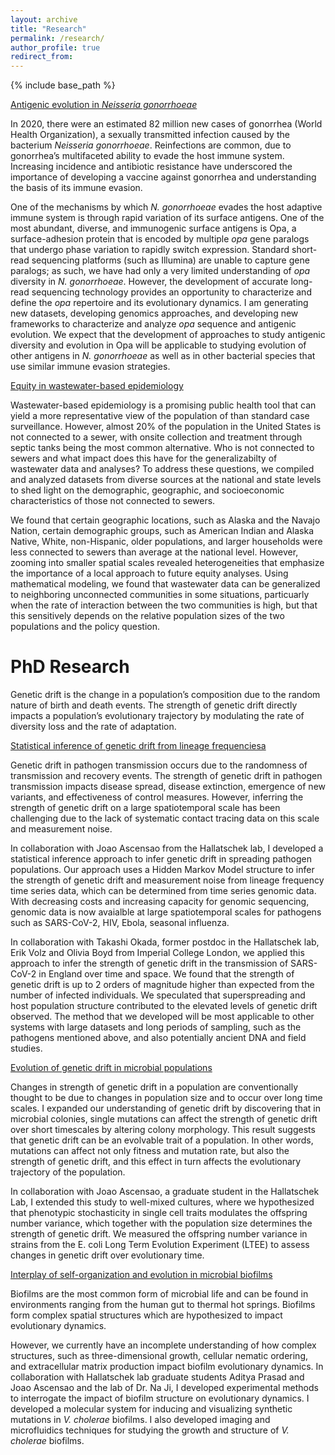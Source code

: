 ```yaml
---
layout: archive
title: "Research"
permalink: /research/
author_profile: true
redirect_from:
---
```


{% include base_path %}

<ins>Antigenic evolution in *Neisseria gonorrhoeae*</ins>

In 2020, there were an estimated 82 million new cases of gonorrhea (World Health Organization), a sexually transmitted infection caused by the bacterium *Neisseria gonorrhoeae*. Reinfections are common, due to gonorrhea’s multifaceted ability to evade the host immune system. Increasing incidence and antibiotic resistance have underscored the importance of developing a vaccine against gonorrhea and understanding the basis of its immune evasion.

One of the mechanisms by which *N. gonorrhoeae* evades the host adaptive immune system is through rapid variation of its surface antigens. One of the most abundant, diverse, and immunogenic surface antigens is Opa, a surface-adhesion protein that is encoded by multiple *opa* gene paralogs that undergo phase variation to rapidly switch expression. Standard short-read sequencing platforms (such as Illumina) are unable to capture gene paralogs; as such, we have had only a very limited understanding of *opa* diversity in *N. gonorrhoeae*. However, the development of accurate long-read sequencing technology provides an opportunity to characterize and define the *opa* repertoire and its evolutionary dynamics. I am generating new datasets, developing genomics approaches, and developing new frameworks to characterize and analyze *opa* sequence and antigenic evolution. We expect that the development of approaches to study antigenic diversity and evolution in Opa will be applicable to studying evolution of other antigens in *N. gonorrhoeae* as well as in other bacterial species that use similar immune evasion strategies.


<ins>Equity in wastewater-based epidemiology</ins>

Wastewater-based epidemiology is a promising public health tool that can yield a more representative view of the population of than standard case surveillance. However, almost 20% of the population in the United States is not connected to a sewer, with onsite collection and treatment through septic tanks being the most common alternative. Who is not connected to sewers and what impact does this have for the generalizabilty of wastewater data and analyses? To address these questions, we compiled and analyzed datasets from diverse sources at the national and state levels to shed light on the demographic, geographic, and socioeconomic characteristics of those not connected to sewers. 

We found that certain geographic locations, such as Alaska and the Navajo Nation, certain demographic groups, such as American Indian and Alaska Native, White, non-Hispanic, older populations, and larger households were less connected to sewers than average at the national level. However, zooming into smaller spatial scales revealed heterogeneities that emphasize the importance of a local approach to future equity analyses. Using mathematical modeling, we found that wastewater data can be generalized to neighboring unconnected communities in some situations, particuarly when the rate of interaction between the two communities is high, but that this sensitively depends on the relative population sizes of the two populations and the policy question. 

# PhD Research


Genetic drift is the change in a population’s composition due to the random nature of birth and death events. The strength of genetic drift directly impacts a population’s evolutionary trajectory by modulating the rate of diversity loss and the rate of adaptation.

<ins>Statistical inference of genetic drift from lineage frequenciesa</ins>  

Genetic drift in pathogen transmission occurs due to the randomness of transmission and recovery events. The strength of genetic drift in pathogen transmission impacts disease spread, disease extinction, emergence of new variants, and effectiveness of control measures. However, inferring the strength of genetic drift on a large spatiotemporal scale has been challenging due to the lack of systematic contact tracing data on this scale and measurement noise. 

In collaboration with Joao Ascensao from the Hallatschek lab, I developed a statistical inference approach to infer genetic drift in spreading pathogen populations. Our approach uses a Hidden Markov Model structure to infer the strength of genetic drift and measurement noise from lineage frequency time series data, which can be determined from time series genomic data. With decreasing costs and increasing capacity for genomic sequencing, genomic data is now avaialble at large spatiotemporal scales for pathogens such as SARS-CoV-2, HIV, Ebola, seasonal influenza. 

In collaboration with Takashi Okada, former postdoc in the Hallatschek lab, Erik Volz and Olivia Boyd from Imperial College London, we applied this approach to infer the strength of genetic drift in the transmission of SARS-CoV-2 in England over time and space. We found that the strength of genetic drift is up to 2 orders of magnitude higher than expected from the number of infected individuals. We speculated that superspreading and host population structure contributed to the elevated levels of genetic drift observed. The method that we developed will be most applicable to other systems with large datasets and long periods of sampling, such as the pathogens mentioned above, and also potentially ancient DNA and field studies. 

<ins>Evolution of genetic drift in microbial populations</ins>

Changes in strength of genetic drift in a population are conventionally thought to be due to changes in population size and to occur over long time scales. I expanded our understanding of genetic drift by discovering that in microbial colonies, single mutations can affect the strength of genetic drift over short timescales by altering colony morphology. This result suggests that genetic drift can be an evolvable trait of a population. In other words, mutations can affect not only fitness and mutation rate, but also the strength of genetic drift, and this effect in turn affects the evolutionary trajectory of the population.

In collaboration with Joao Ascensao, a graduate student in the Hallatschek Lab, I extended this study to well-mixed cultures, where we hypothesized that phenotypic stochasticity in single cell traits modulates the offspring number variance, which together with the population size determines the strength of genetic drift. We measured the offspring number variance in strains from the E. coli Long Term Evolution Experiment (LTEE) to assess changes in genetic drift over evolutionary time.

<ins>Interplay of self-organization and evolution in microbial biofilms</ins>

Biofilms are the most common form of microbial life and can be found in environments ranging from the human gut to thermal hot springs. Biofilms form complex spatial structures which are hypothesized to impact evolutionary dynamics.

However, we currently have an incomplete understanding of how complex structures, such as three-dimensional growth, cellular nematic ordering, and extracellular matrix production impact biofilm evolutionary dynamics. In collaboration with Hallatschek lab graduate students Aditya Prasad and Joao Ascensao and the lab of Dr. Na Ji, I developed experimental methods to interrogate the impact of biofilm structure on evolutionary dynamics. I developed a molecular system for inducing and visualizing synthetic mutations in *V. cholerae* biofilms. I also developed imaging and microfluidics techniques for studying the growth and structure of *V. cholerae* biofilms.

